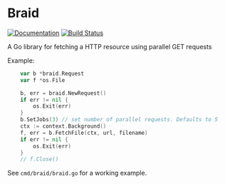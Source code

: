 # Braid

[![Documentation](https://godoc.org/github.com/porjo/braid?status.svg)](http://godoc.org/github.com/porjo/braid)
[![Build Status](https://travis-ci.org/porjo/braid.svg?branch=master)](https://travis-ci.org/porjo/braid)

A Go library for fetching a HTTP resource using parallel GET requests

Example:

```Go
	var b *braid.Request
	var f *os.File

	b, err = braid.NewRequest()
	if err != nil {
		os.Exit(err)
	}
	b.SetJobs(3) // set number of parallel requests. Defaults to 5
	ctx := context.Background()
	f, err = b.FetchFile(ctx, url, filename)
	if err != nil {
		os.Exit(err)
	}
	// f.Close()
```

See `cmd/braid/braid.go` for a working example.

